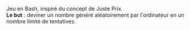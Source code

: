 Jeu en Bash, inspiré du concept de Juste Prix.   
**Le but** : deviner un nombre généré aléatoirement par l'ordinateur en un nombre limité de tentatives.
